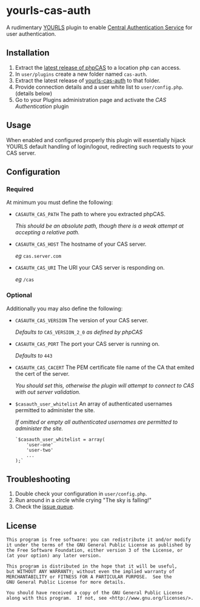 yourls-cas-auth
===============
A rudimentary [YOURLS][1] plugin to enable [Central Authentication Service][2] for user authentication.

Installation
------------
1. Extract the [latest release of phpCAS][3] to a location php can access.
1. In `user/plugins` create a new folder named `cas-auth`.
1. Extract the latest release of [yourls-cas-auth][4] to that folder.
1. Provide connection details and a user white list to `user/config.php`. (details below)
1. Go to your Plugins administration page and activate the _CAS Authentication_ plugin

Usage
-----
When enabled and configured properly this plugin will essentially hijack YOURLS default handling of login/logout, redirecting such requests to your CAS server.

Configuration
-------------

### Required

At minimum you must define the following:

-   `CASAUTH_CAS_PATH` The path to where you extracted phpCAS.

	_This should be an absolute path, though there is a weak attempt at accepting a relative path._

-   `CASAUTH_CAS_HOST` The hostname of your CAS server.

	_eg_ `cas.server.com`

-   `CASAUTH_CAS_URI` The URI your CAS server is responding on.

    _eg_ `/cas`

### Optional

Additionally you may also define the following:

-   `CASAUTH_CAS_VERSION` The version of your CAS server.

	_Defaults to_ `CAS_VERSION_2_0` _as defined by phpCAS_

-   `CASAUTH_CAS_PORT` The port your CAS server is running on.

	_Defaults to_ `443`

-   `CASAUTH_CAS_CACERT` The PEM certificate file name of the CA that emited the cert of the server.

    _You should set this, otherwise the plugin will attempt to connect to CAS with out server validation._

-   `$casauth_user_whitelist` An array of authenticated usernames permitted to administer the site.

    _If omitted or empty all authenticated usernames are permitted to administer the site._

        `$casauth_user_whitelist = array(
            'user-one'
            'user-two'
            ...
        );`

Troubleshooting
---------------
1.  Double check your configuration in `user/config.php`.
1.  Run around in a circle while crying "The sky is falling!"
1.  Check the [issue queue][5].

License
-------

    This program is free software: you can redistribute it and/or modify
    it under the terms of the GNU General Public License as published by
    the Free Software Foundation, either version 3 of the License, or
    (at your option) any later version.

    This program is distributed in the hope that it will be useful,
    but WITHOUT ANY WARRANTY; without even the implied warranty of
    MERCHANTABILITY or FITNESS FOR A PARTICULAR PURPOSE.  See the
    GNU General Public License for more details.

    You should have received a copy of the GNU General Public License
    along with this program.  If not, see <http://www.gnu.org/licenses/>.


[1]: https://github.com/YOURLS/YOURLS
[2]: https://www.apereo.org/cas
[3]: http://downloads.jasig.org/cas-clients/php/current/
[4]: https://github.com/jamac/yourls-cas-auth/archive/master.zip
[5]: https://github.com/jamac/yourls-cas-auth/issues
